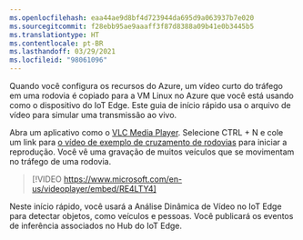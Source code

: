 ```yaml
---
ms.openlocfilehash: eaa44ae9d8bf4d723944da695d9a063937b7e020
ms.sourcegitcommit: f28ebb95ae9aaaff3f87d8388a09b41e0b3445b5
ms.translationtype: HT
ms.contentlocale: pt-BR
ms.lasthandoff: 03/29/2021
ms.locfileid: "98061096"
---
```

Quando você configura os recursos do Azure, um vídeo curto do tráfego em uma rodovia é copiado para a VM Linux no Azure que você está usando como o dispositivo do IoT Edge. Este guia de início rápido usa o arquivo de vídeo para simular uma transmissão ao vivo.

Abra um aplicativo como o [VLC Media Player](https://www.videolan.org/vlc/). Selecione CTRL + N e cole um link para [o vídeo de exemplo de cruzamento de rodovias](https://lvamedia.blob.core.windows.net/public/camera-300s.mkv) para iniciar a reprodução. Você vê uma gravação de muitos veículos que se movimentam no tráfego de uma rodovia.

> [!VIDEO https://www.microsoft.com/en-us/videoplayer/embed/RE4LTY4]

Neste início rápido, você usará a Análise Dinâmica de Vídeo no IoT Edge para detectar objetos, como veículos e pessoas. Você publicará os eventos de inferência associados no Hub do IoT Edge.
